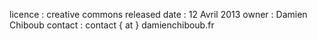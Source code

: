 licence :        creative commons
released date :  12 Avril 2013
owner :          Damien Chiboub
contact :        contact { at } damienchiboub.fr 
